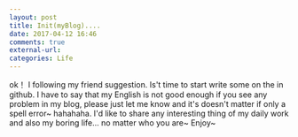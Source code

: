 ```yaml
---
layout: post
title: Init(myBlog)....
date: 2017-04-12 16:46
comments: true
external-url:
categories: Life
---
```


ok！ I following my friend suggestion. Is't time to start write some on the in github. I have to say that my English is not good enough if you see any problem in my blog, please just let me know and it's doesn't matter if only a spell error~ hahahaha. I'd like to share any interesting thing of my daily work and also my boring life... no matter who you are~ Enjoy~
